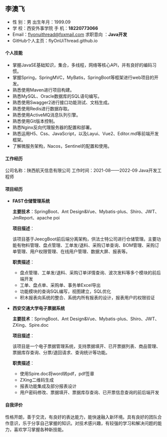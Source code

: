 ## 李澳飞

- 性  别：男                                                                                    出生年月：1999.09
- 学  校：西安外事学院                                                                手        机：**18220773066**
- Email：flyonuithread@foxmail.com                                     求职意向 ：**Java开发**
- GitHub个人主页：flyOnUiThread.github.io                          

#### 个人技能

- 掌握JavaSE基础知识，集合，多线程，网络等核心API，并有良好的编码习惯。
- 掌握Spring，SpringMVC，MyBatis，SpringBoot等框架进行web项目的开发。
- 熟悉使用Maven进行项目构建。
- 熟悉MySQL、Oracle数据库的SQL语句编写。
- 熟悉使用Swagger2进行接口功能测试、文档生成。
- 熟悉使用Redis进行数据存取。
- 熟悉使用ActiveMQ消息队列引擎。
- 熟悉使用Git版本控制。
- 熟悉Nginx反向代理服务器的配置和部署。
- 熟悉运用H5、Css、JavaScript，以及Layui、Vue2、Editor.md等前端开发框架。
- 了解微服务架构，Nacos，Sentinel的配置和使用。

#### 工作经历

公司名称：陕西航天信息有限公司		       工作时间：2021-08——2022-09				Java开发工程师

#### 项目经历

- **FAST仓储管理系统**

  **主要技术**：SpringBoot、Ant Design&Vue、Mybatis-plus、Shiro、JWT、JmReport、apache poi

  **项目描述**：

  ​		该项目基于JeecgBoot前后端分离架构，供法士特公司进行仓储管理。主要功能有物料管理、盘点管理、工单发/退料、采购订单查询、BOM管理、采购订单管理、用户权限管理、在线用户管理、数据大屏、报表等。

  **职责描述**：

  - 盘点管理、工单发/退料、采购订单详情查询、波次发料等多个模块的前后端开发
  - 工单、盘点单、采购单、事务单Excel导出
  - 功能模块的查询SQL编写，视图建立，SQL优化
  - 积木报表向系统的整合、系统内所有报表的设计，报表用户的权限验证

- **西安交通大学电子票据系统**

  **主要技术**：SpringBoot、Ant Design&Vue、Mybatis-plus、Shiro、JWT、ZXing、Spire.doc

  **项目描述**：
  
  ​		该项目是一个电子票据管理系统，支持票据填开、已开票据列表、商品管理、票据库存查询、分票/退回请求、查询统计等功能。
  
  **职责描述**：
  
  - 使用Spire.doc将word转pdf，pdf签章
  - ZXing二维码生成
  - 报表功能集成及部分报表设计
  - 用户密码修改、票据填开、票据库存查询、已开票信息查询的前后端开发


#### 自我评价

​		性格开朗，善于交流，有良好的表达能力，能快速融入新环境。具有良好的团队合作意识，乐于分享自己掌握的知识。对技术感兴趣，有较强的学习和解决问题的能力，喜欢学习掌握各种新技能。

